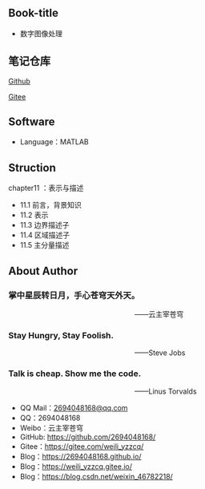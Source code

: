 ## Book-title
- 数字图像处理

## 笔记仓库
[Github](git@github.com:2694048168/DigitalImageProcessing.git)


[Gitee](git@gitee.com:weili_yzzcq/DigitalImageProcessing.git)

## Software
- Language：MATLAB

## Struction
chapter11 ：表示与描述
- 11.1 前言，背景知识
- 11.2 表示
- 11.3 边界描述子
- 11.4 区域描述子
- 11.5 主分量描述


## About Author

### 掌中星辰转日月，手心苍穹天外天。
&emsp;&emsp;&emsp;&emsp;&emsp;&emsp;&emsp;&emsp;&emsp;&emsp;&emsp;&emsp;&emsp;&emsp;&emsp;&emsp;&emsp;&emsp;——云主宰苍穹

### Stay Hungry, Stay Foolish.
&emsp;&emsp;&emsp;&emsp;&emsp;&emsp;&emsp;&emsp;&emsp;&emsp;&emsp;&emsp;&emsp;&emsp;&emsp;&emsp;&emsp;&emsp;——Steve Jobs

### Talk is cheap. Show me the code.
&emsp;&emsp;&emsp;&emsp;&emsp;&emsp;&emsp;&emsp;&emsp;&emsp;&emsp;&emsp;&emsp;&emsp;&emsp;&emsp;&emsp;&emsp;——Linus Torvalds

- QQ Mail：2694048168@qq.com
- QQ：2694048168
- Weibo：云主宰苍穹
- GitHub: https://github.com/2694048168/
- Gitee：https://gitee.com/weili_yzzcq/
- Blog：https://2694048168.github.io/
- Blog：https://weili_yzzcq.gitee.io/ 
- Blog：https://blog.csdn.net/weixin_46782218/
